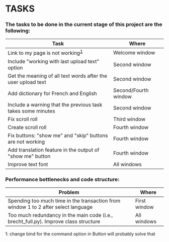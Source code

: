 # TASKS

### The tasks to be done in the current stage of this project are the following:

| Task | Where |
|----- | ------|
| Link to my page is not working<sup>[1](#footnote1)</sup> | Welcome window |
| Include "working with last upload text" option | Second window |
| Get the meaning of all text words after the user upload text | Second window |
| Add dictionary for French and English | Second/Fourth window |
| Include a warning that the previous task takes some minutes | Second window |
| Fix scroll roll | Third window
| Create scroll roll | Fourth window
| Fix buttons: "show me" and "skip" buttons are not working | Fourth window |
| Add translation feature in the output of "show me" button | Fourth window |
| Improve text font | All windows |





### Performance bottlenecks and code structure:

Problem | Where
------- | -----
Spending too much time in the transaction from window 1 to 2 after select language  | First window
Too much redundancy in the main code (i.e., brecht_full.py). Improve class structure  | All windows


<a name="footnote1">1</a>: change bind for the command option in Button will probably solve that